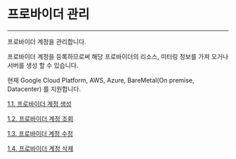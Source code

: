 # 프로바이더 관리

---

프로바이더 계정을 관리합니다.

프로바이더 계정을 등록하므로써 해당 프로바이더의 리소스, 미터링 정보를 가져 오거나 서버를 생성 할 수 있습니다.

현재 Google Cloud Platform, AWS, Azure, BareMetal\(On premise, Datacenter\) 를 지원합니다.

[1.1. 프로바이더 계정 생성](/provider/create.md)

[1.2. 프로바이더 계정 조회](/provider/fetch.md)

[1.3. 프로바이더 계정 수정](/provider/update.md)

[1.4. 프로바이더 계정 삭제](/provider/remove.md)

